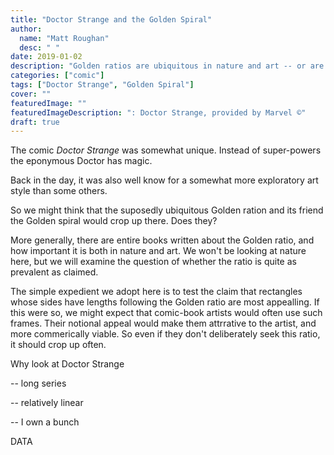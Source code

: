 ```yaml
---
title: "Doctor Strange and the Golden Spiral"
author:
  name: "Matt Roughan" 
  desc: " " 
date: 2019-01-02
description: "Golden ratios are ubiquitous in nature and art -- or are they?"
categories: ["comic"]
tags: ["Doctor Strange", "Golden Spiral"] 
cover: "" 
featuredImage: "" 
featuredImageDescription: ": Doctor Strange, provided by Marvel ©"
draft: true
---
```


The comic *Doctor Strange* was somewhat unique. Instead of
super-powers the eponymous Doctor has magic.

Back in the day, it was also well know for a somewhat more exploratory
art style than some others.

So we might think that the suposedly ubiquitous Golden ration and its
friend the Golden spiral would crop up there. Does they?

More generally, there are entire books written about the Golden ratio,
and how important it is both in nature and art. We won't be looking at
nature here, but we will examine the question of whether the ratio is
quite as prevalent as claimed.

The simple expedient we adopt here is to test the claim that
rectangles whose sides have lengths following the Golden ratio are
most appealling. If this were so, we might expect that comic-book
artists would often use such frames. Their notional appeal would make
them attrrative to the artist, and more commerically viable. So even
if they don't deliberately seek this ratio, it should crop up often.

Why look at Doctor Strange

-- long series

-- relatively linear

--  I own a bunch 



DATA

